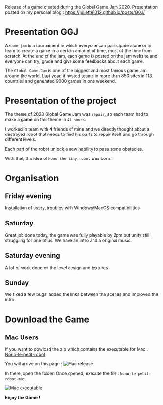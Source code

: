 Release of a game created during the Global Game Jam 2020. 
Presentation posted on my personal blog : https://juliette1012.github.io/posts/GGJ/

# Presentation GGJ

A `Game jam` is a tournament in which everyone can participate alone or in team to create a game in a certain amount of time, most of the time from scratch.
At the end of the jam, each game is posted on the jam website and everyone can try, grade and give some feedbacks about each game.

The `Global Game Jam` is one of the biggest and most famous game jam around the world. Last year, it hosted teams in more than 850 sites in 113 countries and generated 9000 games in one weekend.

# Presentation of the project

The theme of 2020 Global Game Jam was  `repair`, so each team had to make a **game** on this theme in `48 hours`.  

I worked in team with **4** friends of mine and we directly thought about a destroyed robot that needs to find his parts to repair itself and go through different levels.  

Each part of the robot unlock a new hability to pass some obstacles.  

With that, the idea of `Nono the tiny robot` was born.

# Organisation

## Friday evening 

Installation of `Unity`, troubles with Windows/MacOS compatibilities.

## Saturday

Great job done today, the game was fully playable by 2pm but unity still struggling for one of us. We have an intro and a original music.  

## Saturday evening 

A lot of work done on the level design and textures. 

## Sunday 

We fixed a few bugs, added the links between the scenes and improved the intro.

# Download the Game

## Mac Users

If you want to dowload the zip which contains the executable for Mac : [Nono-le-petit-robot](https://github.com/Juliette1012/Nono-release/releases/tag/v1.0-mac/dowload).

You will arrive on this page : 
![Mac release](/assets/img/ggj2020/release-mac.png)

In there, open the folder. Once opened, execute the file : `Nono-le-petit-robot-mac`.

![Mac executable](/assets/img/ggj2020/executable-mac.png)

**Enjoy the Game !**

